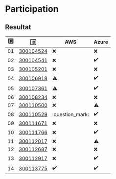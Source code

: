 # Participation


## Resultat


|:hash:| :id:                   | AWS                | Azure              |
|------|------------------------|--------------------|--------------------|
| 01   | [300104524](300104524) | :x:                | :x:                |
| 02   | [300104541](300104541) | :x:                | :heavy_check_mark: |
| 03   | [300105201](300105201) | :x:                | :x:                |
| 04   | [300106918](300106918) | :warning:          | :heavy_check_mark: |
| 05   | [300107361](300107361) | :warning:          | :heavy_check_mark: |
| 06   | [300108234](300108234) | :x:                | :x:                |
| 07   | [300110500](300110500) | :x:                | :warning:          |
| 08   | [300110529](300110529) | :question_mark:    | :heavy_check_mark: |
| 09   | [300111671](300111671) | :x:                | :x:                |
| 10   | [300111766](300111766) | :x:                | :heavy_check_mark: |
| 11   | [300112017](300112017) | :x:                | :warning:          |
| 12   | [300112687](300112687) | :x:                | :x:                |
| 13   | [300112917](300112917) | :x:                | :heavy_check_mark: |
| 14   | [300113775](300113775) | :heavy_check_mark: | :heavy_check_mark: |

